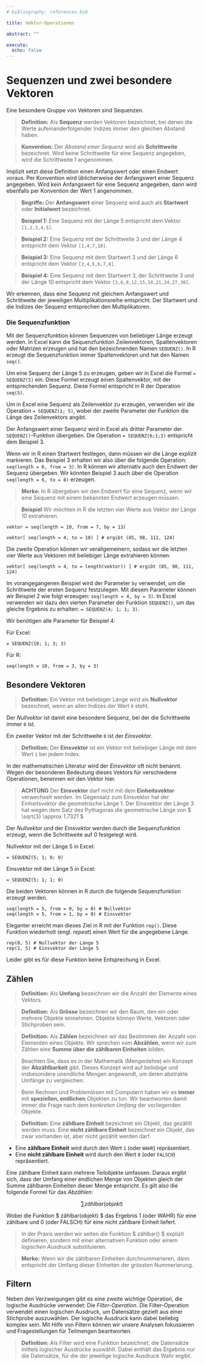 ```yaml
---
# bibliography: references.bib

title: Vektor-Operationen

abstract: ""

execute: 
  echo: false
---
```


# Sequenzen und zwei besondere Vektoren

Eine besondere Gruppe von Vektoren sind Sequenzen. 

>**Definition:** Als **Sequenz** werden Vektoren bezeichnet, bei denen die Werte aufeinanderfolgender Indizes immer den gleichen Abstand haben. 

> **Konvention:** Der *Abstand einer Sequenz* wird als **Schrittweite** bezeichnet. Wird keine Schrittweite für eine Sequenz angegeben, wird die Schrittweite 1 angenommen. 


Implizit setzt diese Definition einen Anfangswert oder einen Endwert voraus. Per Konvention wird üblicherweise der Anfangswert einer Sequenz angegeben. Wird kein Anfangswert für eine Sequenz angegeben, dann wird ebenfalls per Konvention der Wert 1 angenommen. 

> **Begriffe:** Der **Anfangswert** einer Sequenz wird auch als **Startwert** oder **Initialwert** bezeichnet.


> **Beispiel 1:** Eine Sequenz mit der Länge 5 entspricht dem Vektor `[1,2,3,4,5]`.


> **Beispiel 2:** Eine Sequenz mit der Schrittweite 3 und der Länge 4 entspricht dem Vektor `[1,4,7,10]`.


> **Beispiel 3:** Eine Sequenz mit dem Startwert 3 und der Länge 6 entspricht dem Vektor `[3,4,5,6,7,8]`.


> **Beispiel 4:** Eine Sequenz mit dem Startwert 3, der Schrittweite 3 und der Länge 10 entspricht dem Vektor `[3,6,9,12,15,18,21,24,27,30]`.


Wir erkennen, dass eine Sequenz mit gleichem Anfangswert und Schrittweite der jeweiligen Multiplikationsreihe entspricht. Der Startwert und die Indizes der Sequenz entsprechen den Multiplikatoren. 

### Die Sequenzfunktion 

Mit der Sequenzfunktion können Sequenzen von beliebiger Länge erzeugt werden. In Excel kann die Sequenzfunktion Zeilenvektoren, Spaltenvektoren oder Matrizen erzeugen und hat den bezeichnenden Namen `SEQUENZ()`. In R erzeugt die Sequenzfunktion immer Spaltenvektoren und hat den Namen `seq()`. 

Um eine Sequenz der Länge 5 zu erzeugen, geben wir in Excel die Formel `= SEQUENZ(5)` ein. Diese Formel erzeugt einen Spaltenvektor, mit der entsprechenden Sequenz. Diese Formel entspricht in R der Operation `seq(5)`. 

Um in Excel eine Sequenz als Zeilenvektor zu erzeugen, verwenden wir die Operation `= SEQUENZ(1; 5)`, wobei der zweite Parameter der Funktion die Länge des Zeilenvektors angibt.

Der Anfangswert einer Sequenz wird in Excel als dritter Parameter der `SEQUENZ()`-Funktion übergeben. Die Operation `= SEQUENZ(6;1;3)` entspricht dem Beispiel 3. 

Wenn wir in R einen Startwert festlegen, dann müssen wir die Länge explizit markieren. Das Beispiel 3 erhalten wir also über die folgende Operation: `seq(length = 6, from = 3)`. In R können wir alternativ auch den Endwert der Sequenz übergeben. Wir könnten Beispiel 3 auch über die Operation `seq(length = 6, to = 8)` erzeugen. 


> **Merke:** In R übergeben wir den Endwert für eine Sequenz, wenn wir eine Sequenz mit einem bekannten Endwert erzeugen müssen. 


> **Beispiel** Wir möchten in R die letzten vier Werte aus Vektor der Länge 10 extrahieren. 


```
vektor = seq(length = 10, from = 7, by = 13)

vektor[ seq(length = 4, to = 10) ] # ergibt (85, 98, 111, 124)
```

Die zweite Operation können wir verallgemeinern, sodass wir die letzten vier Werte aus Vektoren mit beliebiger Länge extrahieren können: 

```
vektor[ seq(length = 4, to = length(vektor)) ] # ergibt (85, 98, 111, 124)
```

Im vorangegangenen Beispiel wird der Parameter `by` verwendet, um die Schrittweite der ersten Sequenz festzulegen. Mit diesem Parameter können wir Beispiel 2 wie folgt erzeugen: `seq(length = 4, by = 3)`. In Excel verwenden wir dazu den vierten Parameter der Funktion `SEQUENZ()`, um das gleiche Ergebnis zu erhalten: `= SEQUENZ(4; 1; 1; 3)`. 

Wir benötigen alle Parameter für Beispiel 4: 

Für Excel: 

```
= SEQUENZ(10; 1; 3; 3)
```

Für R:

```
seq(length = 10, from = 3, by = 3)
```

## Besondere Vektoren

> **Definition:** Ein Vektor mit beliebiger Länge wird als **Nullvektor** bezeichnet, wenn an allen Indizes der Wert `0` steht. 


Der *Nullvektor* ist damit eine besondere Sequenz, bei der die Schrittweite immer `0` ist.

Ein zweiter Vektor mit der Schrittweite `0` ist der *Einsvektor*. 

> **Definition:** Der **Einsvektor** ist ein Vektor mit beliebiger Länge mit dem Wert `1` bei jedem Index. 


In der mathematischen Literatur wird der *Einsvektor* oft nicht benannt. Wegen der besonderen Bedeutung dieses Vektors für verschiedene Operationen, benennen wir den Vektor hier.

> **ACHTUNG** Der **Einsvektor** darf nicht mit dem **Einheitsvektor** verwechselt werden. Im Gegensatz zum Einsvektor hat der Einheitsvektor die geometrische Länge 1. Der Einsvektor der Länge 3 hat wegen dem Satz des Pythagoras die geometrische Länge von $ \sqrt{3} \approx 1.7321 $ 

Der *Nullvektor* und der *Einsvektor* werden durch die Sequenzfunktion erzeugt, wenn die Schrittweite auf 0 festgelegt wird. 

Nullvektor mit der Länge 5 in Excel: 

```
= SEQUENZ(5; 1; 0; 0)
```

Einsvektor mit der Länge 5 in Excel: 

```
= SEQUENZ(5; 1; 1; 0)
```

Die beiden Vektoren können in R durch die folgende Sequenzfunktion erzeugt werden. 

```
seq(length = 5, from = 0, by = 0) # Nullvektor
seq(length = 5, from = 1, by = 0) # Einsvektor
```

Eleganter erreicht man dieses Ziel in R mit der Funktion `rep()`. Diese Funktion wiederholt (engl. *repeat*) einen Wert für die angegebene Länge. 

```
rep(0, 5) # Nullvektor der Länge 5
rep(1, 5) # Einsvektor der Länge 5
```

Leider gibt es für diese Funktion keine Entsprechung in Excel.

## Zählen

> **Definition:** Als **Umfang** bezeichnen wir die Anzahl der Elemente eines Vektors.


> **Definition:** Als **Grösse** bezeichnen wir den Raum, den ein oder mehrere Objekte  einnehmen. Objekte können Werte, Vektoren oder Stichproben sein.


> **Definition:** Als **Zählen** bezeichnen wir das Bestimmen der Anzahl von Elementen eines Objekts. Wir sprechen vom **Abzählen**, wenn wir zum Zählen eine **Summe über die zählbaren Einheiten** bilden. 


> Beachten Sie, dass es in der Mathematik (Mengenlehre) ein Konzept der **Abzählbarkeit** gibt. Dieses Konzept wird auf *beliebige* und insbesondere unendliche Mengen angewandt, um deren abstrakte Umfänge zu vergleichen. 
>
> Beim Rechnen und Problemlösen mit Computern haben wir es **immer** mit **speziellen, endlichen** Objekten zu tun. Wir beantworten damit immer die Frage nach dem *konkreten Umfang* der vorliegenden Objekte.


> **Definition:** Eine **zählbare Einheit** bezeichnet ein Objekt, das gezählt werden muss. Eine **nicht zählbare Einheit** bezeichnet ein Objekt, das zwar vorhanden ist, aber nicht gezählt werden darf. 


- Eine **zählbare Einheit** wird durch den Wert `1` (oder `WAHR`) repräsentiert.
- Eine **nicht zählbare Einheit** wird durch den Wert `0` (oder `FALSCH`) repräsentiert.

Eine zählbare Einheit kann mehrere Teilobjekte umfassen. Daraus ergibt sich, dass der Umfang einer endlichen Menge von Objekten gleich der Summe zählbaren Einheiten dieser Menge entspricht. Es gilt also die folgende Formel für das *Abzählen*: 

$$
\sum{zählbar(objekt)}
$$ 

Wobei die Funktion $ zählbar(objekt) $ das Ergebnis 1 (oder WAHR) für eine zählbare und 0 (oder FALSCH) für eine nicht zählbare Einheit liefert. 

> In der Praxis werden wir selten die Funktion $ zählbar() $ explizit definieren, sondern mit einer alternativen Funktion oder einem *logischen Ausdruck* substituieren. 

> **Merke:** Wenn wir die zählbaren Einheiten durchnummerieren, dann entspricht der Umfang dieser Einheiten der grössten Nummerierung.

## Filtern

Neben den Verzweigungen gibt es eine zweite wichtige Operation, die logische Ausdrücke verwendet: Die *Filter-Operation*. Die Filter-Operation verwendet einen logischen Ausdruck, um Datensätze gezielt aus einer Stichprobe auszuwählen. Der logische Ausdruck kann dabei beliebig komplex sein. Mit Hilfe von Filtern können wir unsere Analysen fokussieren und Fragestellungen für Teilmengen beantworten.

> **Definition:** Als Filter wird eine Funktion bezeichnet, die Datensätze mittels logischer Ausdrücke auswählt. Dabei enthält das Ergebnis nur die Datensätze, für die der jeweilige logische Ausdruck Wahr ergibt. 
